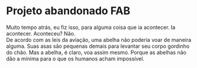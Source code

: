 # Projeto abandonado FAB
Muito tempo atrás, eu fiz isso, para alguma coisa que ia acontecer. Ia acontecer. Aconteceu? Não.<br>
De acordo com as leis da aviação, uma abelha não poderia voar de maneira alguma. Suas asas são pequenas demais para levantar seu corpo gordinho do chão. Mas a abelha, é claro, voa assim mesmo. Porque as abelhas não dão a mínima para o que os humanos acham impossível.
